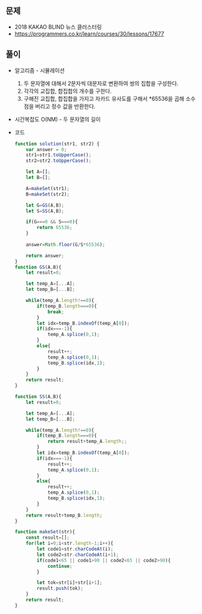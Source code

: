 문제
-----

+ 2018 KAKAO BLIND 뉴스 클러스터링
+ https://programmers.co.kr/learn/courses/30/lessons/17677

풀이 
------

+ 알고리즘 - 시뮬레이션

  1. 두 문자열에 대해서 2문자씩 대문자로 변환하여 쌍의 집합을 구성한다.
  2. 각각의 교집합, 합집합의 개수를 구한다.
  3. 구해진 교집합, 합집합을 가지고 자카드 유사도를 구해서 *65536을 곱해 소수점을 버리고 정수 값을 반환한다.
  
+ 시간복잡도 O(NM) - 두 문자열의 길이

  

+ 코드

  ``` javaScript
  function solution(str1, str2) {
      var answer = 0;
      str1=str1.toUpperCase();
      str2=str2.toUpperCase();
  
      let A=[];
      let B=[];
  
      A=makeSet(str1);
      B=makeSet(str2);
  
      let G=GS(A,B);
      let S=SS(A,B);
  
      if(G===0 && S===0){
          return 65536;
      }
      
      answer=Math.floor(G/S*65536);
  
      return answer;
  }
  function GS(A,B){
      let result=0;
  
      let temp_A=[...A];
      let temp_B=[...B];
  
      while(temp_A.length!==0){
          if(temp_B.length===0){
              break;
          }
          let idx=temp_B.indexOf(temp_A[0]);
          if(idx===-1){
              temp_A.splice(0,1);
          }
          else{
              result++;
              temp_A.splice(0,1);
              temp_B.splice(idx,1);
          }
      }
      return result;
  }
  
  function SS(A,B){
      let result=0;
  
      let temp_A=[...A];
      let temp_B=[...B];
  
      while(temp_A.length!==0){
          if(temp_B.length===0){
              return result+temp_A.length;;
          }
          let idx=temp_B.indexOf(temp_A[0]);
          if(idx===-1){
              result++;
              temp_A.splice(0,1);
          }
          else{
              result++;
              temp_A.splice(0,1);
              temp_B.splice(idx,1);
          }
      }
      return result+temp_B.length;
  }
  
  function makeSet(str){
      const result=[];
      for(let i=0;i<str.length-1;i++){
          let code1=str.charCodeAt(i);
          let code2=str.charCodeAt(i+1);
          if(code1<65 || code1>90 || code2<65 || code2>90){
              continue;
          }
  
          let tok=str[i]+str[i+1];
          result.push(tok);
      }
      return result;
  }
  ```

  